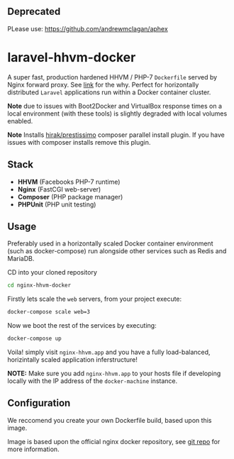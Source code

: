 ## Deprecated

PLease use: https://github.com/andrewmclagan/aphex

# laravel-hhvm-docker

A super fast, production hardened HHVM / PHP-7 `Dockerfile` served by Nginx forward proxy. See [link](http://goo.gl/Adqu0i) for the why. Perfect for horizontally distributed `Laravel` applications run within a Docker container cluster.

**Note** due to issues with Boot2Docker and VirtualBox response times on a local environment (with these tools) is slightly degraded with local volumes enabled.

**Note** Installs [hirak/prestissimo](https://github.com/hirak/prestissimo) composer parallel install plugin. If you have issues with composer installs remove this plugin.

## Stack

* **HHVM** (Facebooks PHP-7 runtime)
* **Nginx** (FastCGI web-server)
* **Composer** (PHP package manager)
* **PHPUnit** (PHP unit testing)

## Usage

Preferably used in a horizontally scaled Docker container environment (such as docker-compose) run alongside other services such as Redis and MariaDB.

CD into your cloned repository

````Bash
cd nginx-hhvm-docker
````

Firstly lets scale the `web` servers, from your project execute:

````Bash
docker-compose scale web=3
````

Now we boot the rest of the services by executing:

````Bash
docker-compose up
````

Voila! simply visit `nginx-hhvm.app` and you have a fully load-balanced, horizintally scaled application inferstructure!

**NOTE:** Make sure you add `nginx-hhvm.app` to your hosts file if developing locally with the IP address of the `docker-machine` instance.

## Configuration

We reccomend you create your own Dockerfile build, based upon this image.

Image is based upon the official nginx docker repository, see [git repo](https://github.com/nginxinc/docker-nginx) for more information.
